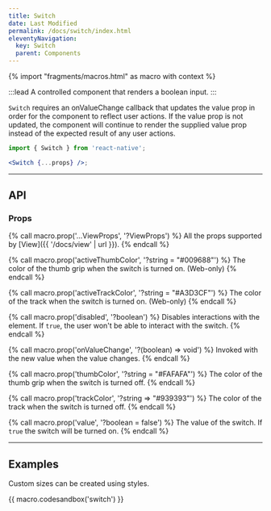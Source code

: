 ```yaml
---
title: Switch
date: Last Modified
permalink: /docs/switch/index.html
eleventyNavigation:
  key: Switch
  parent: Components
---
```


{% import "fragments/macros.html" as macro with context %}

:::lead
A controlled component that renders a boolean input.
:::

`Switch` requires an onValueChange callback that updates the value prop in order for the component to reflect user actions. If the value prop is not updated, the component will continue to render the supplied value prop instead of the expected result of any user actions.

```jsx
import { Switch } from 'react-native';

<Switch {...props} />;
```

---

## API

### Props

{% call macro.prop('...ViewProps', '?ViewProps') %}
All the props supported by [View]({{ '/docs/view' | url }}).
{% endcall %}

{% call macro.prop('activeThumbColor', '?string = "#009688"') %}
The color of the thumb grip when the switch is turned on. (Web-only)
{% endcall %}

{% call macro.prop('activeTrackColor', '?string = "#A3D3CF"') %}
The color of the track when the switch is turned on. (Web-only)
{% endcall %}

{% call macro.prop('disabled', '?boolean') %}
Disables interactions with the element. If `true`, the user won't be able to interact with the switch.
{% endcall %}

{% call macro.prop('onValueChange', '?(boolean) => void') %}
Invoked with the new value when the value changes.
{% endcall %}

{% call macro.prop('thumbColor', '?string = "#FAFAFA"') %}
The color of the thumb grip when the switch is turned off.
{% endcall %}

{% call macro.prop('trackColor', '?string => "#939393"') %}
The color of the track when the switch is turned off.
{% endcall %}

{% call macro.prop('value', '?boolean = false') %}
The value of the switch. If `true` the switch will be turned on.
{% endcall %}

---

## Examples

Custom sizes can be created using styles.

{{ macro.codesandbox('switch') }}
